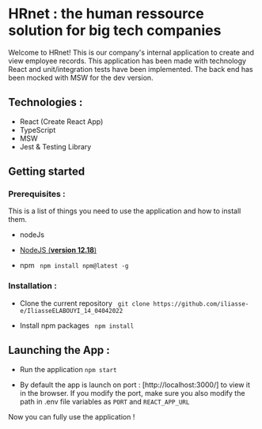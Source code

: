 # HRnet : the human ressource solution for big tech companies

Welcome to HRnet! This is our company's internal application to create and view employee records.
This application has been made with technology React and unit/integration tests have been implemented.
The back end has been mocked with MSW for the dev version.

## Technologies :

- React (Create React App)
- TypeScript
- MSW
- Jest & Testing Library

## Getting started

### Prerequisites :

This is a list of things you need to use the application and how to install them.

* nodeJs
- [NodeJS (**version 12.18**)](https://nodejs.org/en/)

* npm
`  npm install npm@latest -g  `

### Installation :

* Clone the current repository
`  git clone https://github.com/iliasse-e/IliasseELABOUYI_14_04042022  `

* Install npm packages
`  npm install  `

## Launching the App :

* Run the application
` npm start `

* By default the app is launch on port : [http://localhost:3000/] to view it in the browser.
If you modify the port, make sure you also modify the path in .env file variables as `PORT` and `REACT_APP_URL`

Now you can fully use the application !